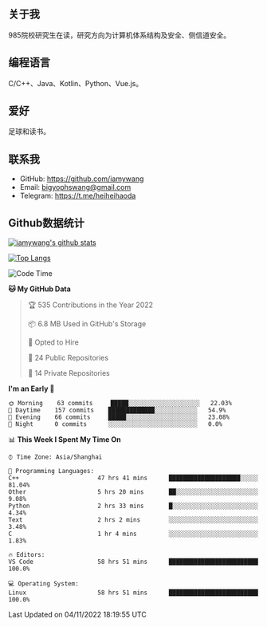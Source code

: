 ## 关于我

985院校研究生在读，研究方向为计算机体系结构及安全、侧信道安全。

## 编程语言

C/C++、Java、Kotlin、Python、Vue.js。

## 爱好

足球和读书。

## 联系我

- GitHub: https://github.com/iamywang
- Email: bigyophswang@gmail.com
- Telegram: https://t.me/heiheihaoda

## Github数据统计

[![iamywang's github stats](https://github-readme-stats.vercel.app/api?username=iamywang&count_private=true&show_icons=true)]()

[![Top Langs](https://github-readme-stats.vercel.app/api/top-langs/?username=iamywang&layout=compact)]()

<!--START_SECTION:waka-->
![Code Time](http://img.shields.io/badge/Code%20Time-696%20hrs%2039%20mins-blue)

**🐱 My GitHub Data** 

> 🏆 535 Contributions in the Year 2022
 > 
> 📦 6.8 MB Used in GitHub's Storage 
 > 
> 💼 Opted to Hire
 > 
> 📜 24 Public Repositories 
 > 
> 🔑 14 Private Repositories  
 > 
**I'm an Early 🐤** 

```text
🌞 Morning    63 commits     █████░░░░░░░░░░░░░░░░░░░░   22.03% 
🌆 Daytime    157 commits    █████████████░░░░░░░░░░░░   54.9% 
🌃 Evening    66 commits     █████░░░░░░░░░░░░░░░░░░░░   23.08% 
🌙 Night      0 commits      ░░░░░░░░░░░░░░░░░░░░░░░░░   0.0%

```


📊 **This Week I Spent My Time On** 

```text
⌚︎ Time Zone: Asia/Shanghai

💬 Programming Languages: 
C++                      47 hrs 41 mins      ████████████████████░░░░░   81.04% 
Other                    5 hrs 20 mins       ██░░░░░░░░░░░░░░░░░░░░░░░   9.08% 
Python                   2 hrs 33 mins       █░░░░░░░░░░░░░░░░░░░░░░░░   4.34% 
Text                     2 hrs 2 mins        ░░░░░░░░░░░░░░░░░░░░░░░░░   3.48% 
C                        1 hr 4 mins         ░░░░░░░░░░░░░░░░░░░░░░░░░   1.83%

🔥 Editors: 
VS Code                  58 hrs 51 mins      █████████████████████████   100.0%

💻 Operating System: 
Linux                    58 hrs 51 mins      █████████████████████████   100.0%

```


 Last Updated on 04/11/2022 18:19:55 UTC
<!--END_SECTION:waka-->
